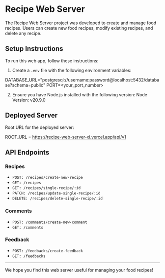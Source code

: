 # Recipe Web Server

The Recipe Web Server project was developed to create and manage food recipes. Users can create new food recipes, modify existing recipes, and delete any recipe.

## Setup Instructions

To run this web app, follow these instructions:

1. Create a `.env` file with the following environment variables:

DATABASE_URL="postgresql://username:password@localhost:5432/database?schema=public" PORT=<your_port_number>

2. Ensure you have Node.js installed with the following version:
Node Version: v20.9.0

## Deployed Server

Root URL for the deployed server:

ROOT_URL = https://recipe-web-server-xi.vercel.app/api/v1

## API Endpoints

### Recipes

- `POST: /recipes/create-new-recipe`
- `GET: /recipes`
- `GET: /recipes/single-recipe/:id`
- `PATCH: /recipes/update-single-recipe/:id`
- `DELETE: /recipes/delete-single-recipe/:id`

### Comments

- `POST: /comments/create-new-comment`
- `GET: /comments`

### Feedback

- `POST: /feedbacks/create-feedback`
- `GET: /feedbacks`

---

We hope you find this web server useful for managing your food recipes!
